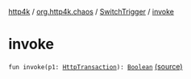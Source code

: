 [http4k](../../index.md) / [org.http4k.chaos](../index.md) / [SwitchTrigger](index.md) / [invoke](./invoke.md)

# invoke

`fun invoke(p1: `[`HttpTransaction`](../../org.http4k.core/-http-transaction/index.md)`): `[`Boolean`](https://kotlinlang.org/api/latest/jvm/stdlib/kotlin/-boolean/index.html) [(source)](https://github.com/http4k/http4k/blob/master/http4k-testing-chaos/src/main/kotlin/org/http4k/chaos/ChaosTriggers.kt#L35)